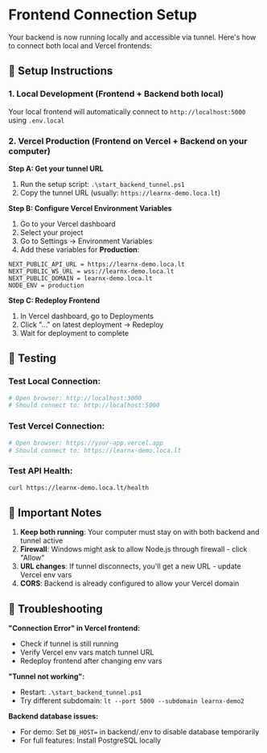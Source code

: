 # Frontend Connection Setup

Your backend is now running locally and accessible via tunnel. Here's how to connect both local and Vercel frontends:

## 🔧 Setup Instructions

### 1. Local Development (Frontend + Backend both local)

Your local frontend will automatically connect to `http://localhost:5000` using `.env.local`

### 2. Vercel Production (Frontend on Vercel + Backend on your computer)

**Step A: Get your tunnel URL**

1. Run the setup script: `.\start_backend_tunnel.ps1`
2. Copy the tunnel URL (usually: `https://learnx-demo.loca.lt`)

**Step B: Configure Vercel Environment Variables**

1. Go to your Vercel dashboard
2. Select your project
3. Go to Settings → Environment Variables
4. Add these variables for **Production**:

```
NEXT_PUBLIC_API_URL = https://learnx-demo.loca.lt
NEXT_PUBLIC_WS_URL = wss://learnx-demo.loca.lt
NEXT_PUBLIC_DOMAIN = learnx-demo.loca.lt
NODE_ENV = production
```

**Step C: Redeploy Frontend**

1. In Vercel dashboard, go to Deployments
2. Click "..." on latest deployment → Redeploy
3. Wait for deployment to complete

## 🧪 Testing

### Test Local Connection:

```bash
# Open browser: http://localhost:3000
# Should connect to: http://localhost:5000
```

### Test Vercel Connection:

```bash
# Open browser: https://your-app.vercel.app
# Should connect to: https://learnx-demo.loca.lt
```

### Test API Health:

```bash
curl https://learnx-demo.loca.lt/health
```

## 🔄 Important Notes

1. **Keep both running**: Your computer must stay on with both backend and tunnel active
2. **Firewall**: Windows might ask to allow Node.js through firewall - click "Allow"
3. **URL changes**: If tunnel disconnects, you'll get a new URL - update Vercel env vars
4. **CORS**: Backend is already configured to allow your Vercel domain

## 🐛 Troubleshooting

**"Connection Error" in Vercel frontend:**

- Check if tunnel is still running
- Verify Vercel env vars match tunnel URL
- Redeploy frontend after changing env vars

**"Tunnel not working":**

- Restart: `.\start_backend_tunnel.ps1`
- Try different subdomain: `lt --port 5000 --subdomain learnx-demo2`

**Backend database issues:**

- For demo: Set `DB_HOST=` in backend/.env to disable database temporarily
- For full features: Install PostgreSQL locally
